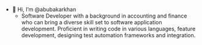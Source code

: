 - 👋 Hi, I’m @abubakarkhan
  - Software Developer with a background in accounting and finance who can bring a diverse skill set to software application development. Proficient in writing code in various languages, feature development, designing test automation frameworks and integration.


<!---
abubakarkhan/abubakarkhan is a ✨ special ✨ repository because its `README.md` (this file) appears on your GitHub profile.
You can click the Preview link to take a look at your changes.
--->
